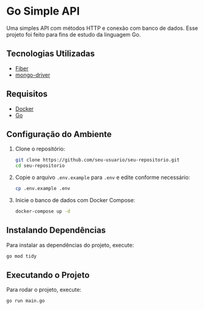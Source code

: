 # Go Simple API

Uma simples API com métodos HTTP e conexão com banco de dados.
Esse projeto foi feito para fins de estudo da linguagem Go. 

## Tecnologias Utilizadas

- [Fiber](https://gofiber.io/)
- [mongo-driver](https://pkg.go.dev/go.mongodb.org/mongo-driver)

## Requisitos

- [Docker](https://www.docker.com/get-started)
- [Go](https://golang.org/dl/)

## Configuração do Ambiente

1. Clone o repositório:

    ```bash
    git clone https://github.com/seu-usuario/seu-repositorio.git
    cd seu-repositorio
    ```

2. Copie o arquivo `.env.example` para `.env` e edite conforme necessário:

    ```bash
    cp .env.example .env
    ```

3. Inicie o banco de dados com Docker Compose:

    ```bash
    docker-compose up -d
    ```

## Instalando Dependências

Para instalar as dependências do projeto, execute:

```bash
go mod tidy
```

## Executando o Projeto

Para rodar o projeto, execute:

```bash
go run main.go
```
